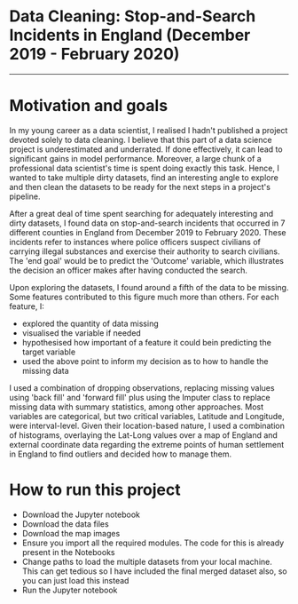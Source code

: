 # Data Cleaning: Stop-and-Search Incidents in England (December 2019 - February 2020)

***

# Motivation and goals

In my young career as a data scientist, I realised I hadn't published a project devoted solely to data cleaning. I believe that
this part of a data science project is underestimated and underrated. If done effectively, it can lead to significant gains in
model performance. Moreover, a large chunk of a professional data scientist's time is spent doing exactly this task. Hence, I
wanted to take multiple dirty datasets, find an interesting angle to explore and then clean the datasets to be ready for the 
next steps in a project's pipeline.

After a great deal of time spent searching for adequately interesting and dirty datasets, I found data on stop-and-search 
incidents that occurred in 7 different counties in England from December 2019 to February 2020. These incidents refer to instances
where police officers suspect civilians of carrying illegal substances and exercise their authority to search civilians. The 'end
goal' would be to predict the 'Outcome' variable, which illustrates the decision an officer makes after having conducted the search.

Upon exploring the datasets, I found around a fifth of the data to be missing. Some features contributed to this figure much 
more than others. For each feature, I:

- explored the quantity of data missing
- visualised the variable if needed
- hypothesised how important of a feature it could bein predicting the target variable
- used the above point to inform my decision as to how to handle the missing data

I used a combination of dropping observations, replacing missing values using 'back fill' and 'forward fill' plus using the Imputer
class to replace missing data with summary statistics, among other approaches. Most variables are categorical, but two critical
variables, Latitude and Longitude, were interval-level. Given their location-based nature, I used a combination of histograms, 
overlaying the Lat-Long values over a map of England and external coordinate data regarding the extreme points of human settlement
in England to find outliers and decided how to manage them.


# How to run this project

- Download the Jupyter notebook
- Download the data files
- Download the map images
- Ensure you import all the required modules. The code for this is already present in the Notebooks
- Change paths to load the multiple datasets from your local machine. This can get tedious so I have included the final merged dataset also, so you can just load this instead
- Run the Jupyter notebook
